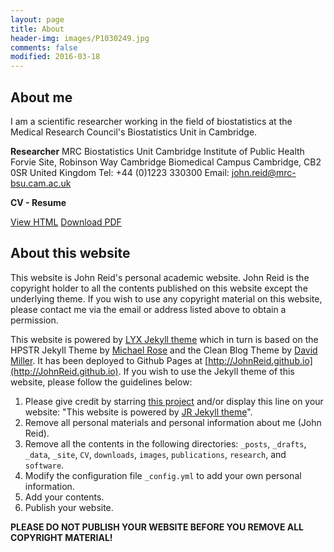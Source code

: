 ```yaml
---
layout: page
title: About
header-img: images/P1030249.jpg
comments: false
modified: 2016-03-18
---
```


## About me

I am a scientific researcher working in the field of biostatistics at the Medical Research Council's Biostatistics Unit in Cambridge.

**Researcher**
MRC Biostatistics Unit
Cambridge Institute of Public Health
Forvie Site, Robinson Way
Cambridge Biomedical Campus
Cambridge, CB2 0SR
United Kingdom
Tel: +44 (0)1223 330300
Email: john.reid@mrc-bsu.cam.ac.uk


**CV - Resume**

<div markdown="0">
    <a href="{{ site.url }}/CV/" class="btn btn-info">View HTML</a>
    <a href="{{ site.url }}/downloads/CV.pdf" class="btn btn-success">Download PDF</a>
</div>

## About this website

This website is John Reid's personal academic website. John Reid is the
copyright holder to all the contents published on this website except the
underlying theme. If you wish to use any copyright material on this website,
please contact me via the email or address listed above to obtain a permission.

This website is powered by [LYX Jekyll theme](https://github.com/liuyxpp/liuyxpp.github.io) which in turn is based on the HPSTR Jekyll Theme by [Michael Rose](https://github.com/mmistakes) and the Clean Blog Theme by [David Miller](https://github.com/davidtmiller/). It has been deployed to Github Pages at [http://JohnReid.github.io](http://JohnReid.github.io). If you wish to use the Jekyll theme of this website, please follow the guidelines below:

1. Please give credit by starring [this
   project](https://github.com/JohnReid/JohnReid.github.io) and/or display this
   line on your website: "This website is powered by [JR Jekyll
   theme](https://github.com/JohnReid/JohnReid.github.io)".
2. Remove all personal materials and personal information about me (John Reid).
3. Remove all the contents in the following directories: `_posts`, `_drafts`,
   `_data`, `_site`, `CV`, `downloads`, `images`, `publications`, `research`,
   and `software`.
4. Modify the configuration file `_config.yml` to add your own personal
   information.
5. Add your contents.
6. Publish your website.

**PLEASE DO NOT PUBLISH YOUR WEBSITE BEFORE YOU REMOVE ALL COPYRIGHT MATERIAL!**
